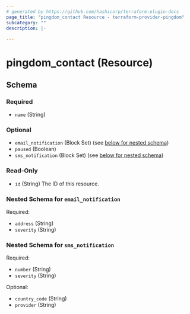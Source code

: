 ```yaml
---
# generated by https://github.com/hashicorp/terraform-plugin-docs
page_title: "pingdom_contact Resource - terraform-provider-pingdom"
subcategory: ""
description: |-
  
---
```


# pingdom_contact (Resource)





<!-- schema generated by tfplugindocs -->
## Schema

### Required

- `name` (String)

### Optional

- `email_notification` (Block Set) (see [below for nested schema](#nestedblock--email_notification))
- `paused` (Boolean)
- `sms_notification` (Block Set) (see [below for nested schema](#nestedblock--sms_notification))

### Read-Only

- `id` (String) The ID of this resource.

<a id="nestedblock--email_notification"></a>
### Nested Schema for `email_notification`

Required:

- `address` (String)
- `severity` (String)


<a id="nestedblock--sms_notification"></a>
### Nested Schema for `sms_notification`

Required:

- `number` (String)
- `severity` (String)

Optional:

- `country_code` (String)
- `provider` (String)


